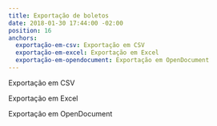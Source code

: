 ```yaml
---
title: Exportação de boletos
date: 2018-01-30 17:44:00 -02:00
position: 16
anchors:
  exportação-em-csv: Exportação em CSV
  exportação-em-excel: Exportação em Excel
  exportação-em-opendocument: Exportação em OpenDocument
---
```


Exportação em CSV

Exportação em Excel

Exportação em OpenDocument
